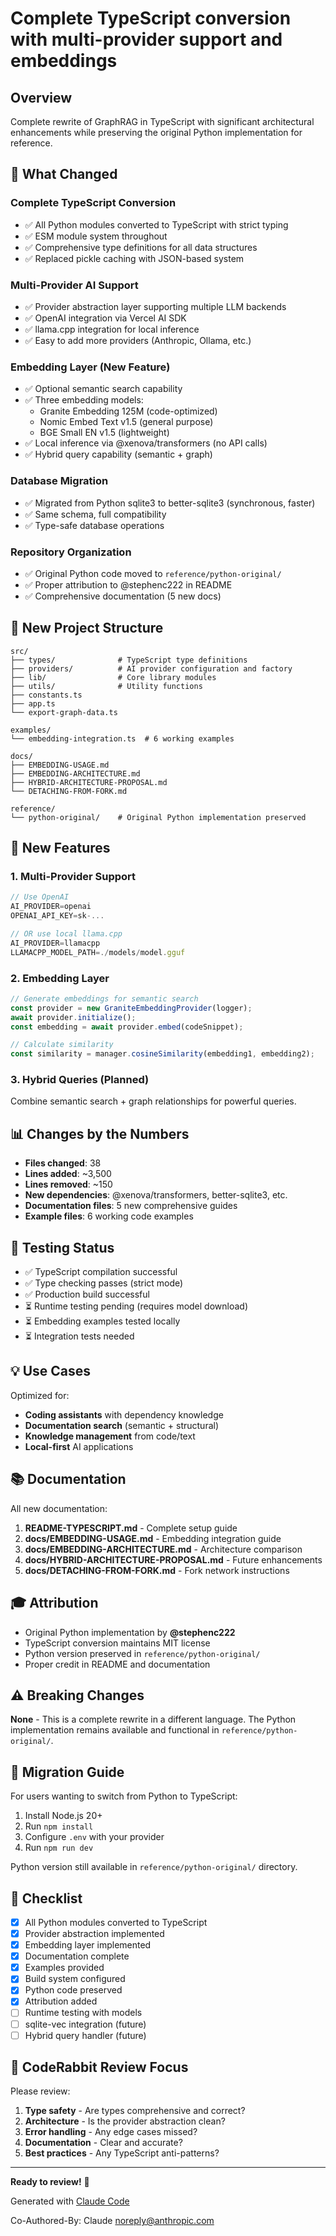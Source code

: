 # Complete TypeScript conversion with multi-provider support and embeddings

## Overview

Complete rewrite of GraphRAG in TypeScript with significant architectural enhancements while preserving the original Python implementation for reference.

## 🎯 What Changed

### Complete TypeScript Conversion
- ✅ All Python modules converted to TypeScript with strict typing
- ✅ ESM module system throughout
- ✅ Comprehensive type definitions for all data structures
- ✅ Replaced pickle caching with JSON-based system

### Multi-Provider AI Support
- ✅ Provider abstraction layer supporting multiple LLM backends
- ✅ OpenAI integration via Vercel AI SDK
- ✅ llama.cpp integration for local inference
- ✅ Easy to add more providers (Anthropic, Ollama, etc.)

### Embedding Layer (New Feature)
- ✅ Optional semantic search capability
- ✅ Three embedding models:
  - Granite Embedding 125M (code-optimized)
  - Nomic Embed Text v1.5 (general purpose)
  - BGE Small EN v1.5 (lightweight)
- ✅ Local inference via @xenova/transformers (no API calls)
- ✅ Hybrid query capability (semantic + graph)

### Database Migration
- ✅ Migrated from Python sqlite3 to better-sqlite3 (synchronous, faster)
- ✅ Same schema, full compatibility
- ✅ Type-safe database operations

### Repository Organization
- ✅ Original Python code moved to `reference/python-original/`
- ✅ Proper attribution to @stephenc222 in README
- ✅ Comprehensive documentation (5 new docs)

## 📁 New Project Structure

```
src/
├── types/              # TypeScript type definitions
├── providers/          # AI provider configuration and factory
├── lib/                # Core library modules
├── utils/              # Utility functions
├── constants.ts
├── app.ts
└── export-graph-data.ts

examples/
└── embedding-integration.ts  # 6 working examples

docs/
├── EMBEDDING-USAGE.md
├── EMBEDDING-ARCHITECTURE.md
├── HYBRID-ARCHITECTURE-PROPOSAL.md
└── DETACHING-FROM-FORK.md

reference/
└── python-original/    # Original Python implementation preserved
```

## 🚀 New Features

### 1. Multi-Provider Support
```typescript
// Use OpenAI
AI_PROVIDER=openai
OPENAI_API_KEY=sk-...

// OR use local llama.cpp
AI_PROVIDER=llamacpp
LLAMACPP_MODEL_PATH=./models/model.gguf
```

### 2. Embedding Layer
```typescript
// Generate embeddings for semantic search
const provider = new GraniteEmbeddingProvider(logger);
await provider.initialize();
const embedding = await provider.embed(codeSnippet);

// Calculate similarity
const similarity = manager.cosineSimilarity(embedding1, embedding2);
```

### 3. Hybrid Queries (Planned)
Combine semantic search + graph relationships for powerful queries.

## 📊 Changes by the Numbers

- **Files changed**: 38
- **Lines added**: ~3,500
- **Lines removed**: ~150
- **New dependencies**: @xenova/transformers, better-sqlite3, etc.
- **Documentation files**: 5 new comprehensive guides
- **Example files**: 6 working code examples

## 🧪 Testing Status

- ✅ TypeScript compilation successful
- ✅ Type checking passes (strict mode)
- ✅ Production build successful
- ⏳ Runtime testing pending (requires model download)
- ⏳ Embedding examples tested locally
- ⏳ Integration tests needed

## 💡 Use Cases

Optimized for:
- **Coding assistants** with dependency knowledge
- **Documentation search** (semantic + structural)
- **Knowledge management** from code/text
- **Local-first** AI applications

## 📚 Documentation

All new documentation:
1. **README-TYPESCRIPT.md** - Complete setup guide
2. **docs/EMBEDDING-USAGE.md** - Embedding integration guide
3. **docs/EMBEDDING-ARCHITECTURE.md** - Architecture comparison
4. **docs/HYBRID-ARCHITECTURE-PROPOSAL.md** - Future enhancements
5. **docs/DETACHING-FROM-FORK.md** - Fork network instructions

## 🎓 Attribution

- Original Python implementation by **@stephenc222**
- TypeScript conversion maintains MIT license
- Python version preserved in `reference/python-original/`
- Proper credit in README and documentation

## ⚠️ Breaking Changes

**None** - This is a complete rewrite in a different language. The Python implementation remains available and functional in `reference/python-original/`.

## 🔄 Migration Guide

For users wanting to switch from Python to TypeScript:

1. Install Node.js 20+
2. Run `npm install`
3. Configure `.env` with your provider
4. Run `npm run dev`

Python version still available in `reference/python-original/` directory.

## 📝 Checklist

- [x] All Python modules converted to TypeScript
- [x] Provider abstraction implemented
- [x] Embedding layer implemented
- [x] Documentation complete
- [x] Examples provided
- [x] Build system configured
- [x] Python code preserved
- [x] Attribution added
- [ ] Runtime testing with models
- [ ] sqlite-vec integration (future)
- [ ] Hybrid query handler (future)

## 🤖 CodeRabbit Review Focus

Please review:
1. **Type safety** - Are types comprehensive and correct?
2. **Architecture** - Is the provider abstraction clean?
3. **Error handling** - Any edge cases missed?
4. **Documentation** - Clear and accurate?
5. **Best practices** - Any TypeScript anti-patterns?

---

**Ready to review!** 🚀

Generated with [Claude Code](https://claude.com/claude-code)

Co-Authored-By: Claude <noreply@anthropic.com>

